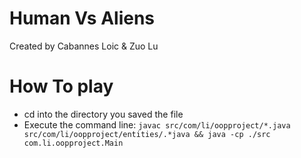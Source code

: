 # Human Vs Aliens
Created by Cabannes Loic & Zuo Lu


# How To play 
- cd into the directory you saved the file 
- Execute the command line: ```javac src/com/li/oopproject/*.java src/com/li/oopproject/entities/.*java && java -cp ./src com.li.oopproject.Main```

